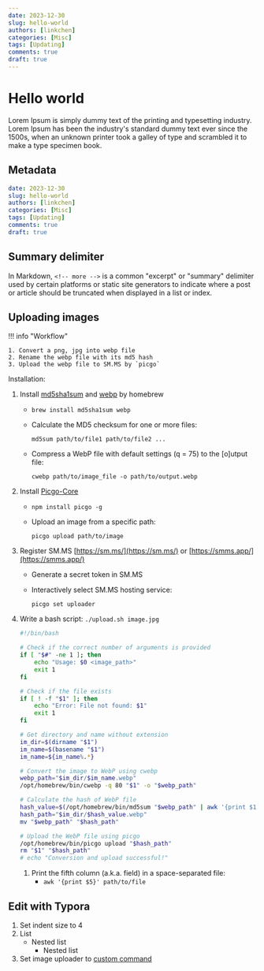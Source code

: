 ```yaml
---
date: 2023-12-30
slug: hello-world
authors: [linkchen]
categories: [Misc]
tags: [Updating]
comments: true
draft: true
---
```


# Hello world

Lorem Ipsum is simply dummy text of the printing and typesetting industry. Lorem Ipsum has been the industry's standard dummy text ever since the 1500s, when an unknown printer took a galley of type and scrambled it to make a type specimen book.

<!-- more -->

## Metadata

```yaml linenums="1"
date: 2023-12-30
slug: hello-world
authors: [linkchen]
categories: [Misc]
tags: [Updating]
comments: true
draft: true
```

## Summary delimiter

In Markdown, `<!-- more -->` is a common "excerpt" or "summary" delimiter used by certain platforms or static site generators to indicate where a post or article should be truncated when displayed in a list or index.

## Uploading images

!!! info "Workflow"

    1. Convert a png, jpg into webp file
    2. Rename the webp file with its md5 hash
    3. Upload the webp file to SM.MS by `picgo`

Installation:

1. Install [md5sha1sum](http://microbrew.org/tools/md5sha1sum/) and [webp](https://developers.google.com/speed/webp/) by homebrew

    - `brew install md5sha1sum webp` 
    
    - Calculate the MD5 checksum for one or more files:
    
         `md5sum path/to/file1 path/to/file2 ...`
    
    - Compress a WebP file with default settings (q = 75) to the [o]utput file:
    
         `cwebp path/to/image_file -o path/to/output.webp`
    
2. Install [Picgo-Core](https://github.com/PicGo/PicGo-Core)

    - `npm install picgo -g`

    - Upload an image from a specific path:

      `picgo upload path/to/image`

3. Register SM.MS [https://sm.ms/](https://sm.ms/) or [https://smms.app/](https://smms.app/)
    - Generate a secret token in SM.MS

    - Interactively select SM.MS hosting service:

      `picgo set uploader`

4. Write a bash script: `./upload.sh image.jpg`

    ```bash linenums="1" title="upload.sh"
    #!/bin/bash
    
    # Check if the correct number of arguments is provided
    if [ "$#" -ne 1 ]; then
        echo "Usage: $0 <image_path>"
        exit 1
    fi
    
    # Check if the file exists
    if [ ! -f "$1" ]; then
        echo "Error: File not found: $1"
        exit 1
    fi
    
    # Get directory and name without extension
    im_dir=$(dirname "$1")
    im_name=$(basename "$1")
    im_name=${im_name%.*}
    
    # Convert the image to WebP using cwebp
    webp_path="$im_dir/$im_name.webp"
    /opt/homebrew/bin/cwebp -q 80 "$1" -o "$webp_path"
    
    # Calculate the hash of WebP file
    hash_value=$(/opt/homebrew/bin/md5sum "$webp_path" | awk '{print $1}') # (1)!
    hash_path="$im_dir/$hash_value.webp"
    mv "$webp_path" "$hash_path"
    
    # Upload the WebP file using picgo
    /opt/homebrew/bin/picgo upload "$hash_path"
    rm "$1" "$hash_path"
    # echo "Conversion and upload successful!"
    ```
    
    1.  Print the fifth column (a.k.a. field) in a space-separated file:
        - `awk '{print $5}' path/to/file`
    

## Edit with Typora

1.   Set indent size to 4
2.   List
     -   Nested list
         -   Nested list
3.   Set image uploader to [custom command](#uploading-images)
